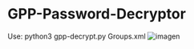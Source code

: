 # GPP-Password-Decryptor
Use: python3 gpp-decrypt.py Groups.xml
![imagen](https://github.com/blu3ming/GPP-Password-Decryptor/assets/25083316/21f113b7-9b9d-43b3-b596-c60ce87df2e5)
